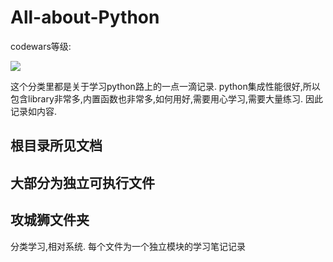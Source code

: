 # All-about-Python
codewars等级:

![](https://www.codewars.com/users/rovesoul/badges/small)

这个分类里都是关于学习python路上的一点一滴记录.
python集成性能很好,所以包含library非常多,内置函数也非常多,如何用好,需要用心学习,需要大量练习.
因此记录如内容.
## 根目录所见文档
大部分为独立可执行文件
---
## 攻城狮文件夹
分类学习,相对系统.
每个文件为一个独立模块的学习笔记记录
